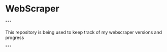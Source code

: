 # WebScraper
"""

This repository is being used to keep track of my webscraper versions and progress

"""
